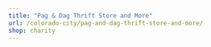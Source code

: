 ```yaml
---
title: "Pag & Dag Thrift Store and More"
url: /colorado-city/pag-and-dag-thrift-store-and-more/
shop: charity
---
```

